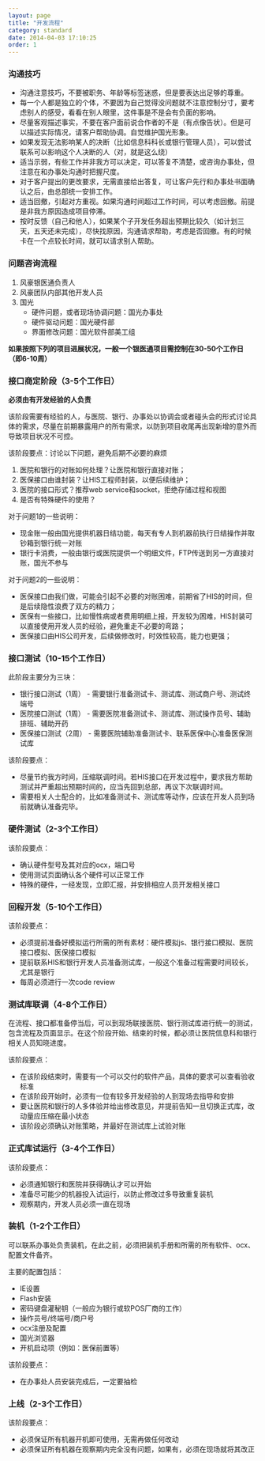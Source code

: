 ```yaml
---
layout: page
title: "开发流程"
category: standard
date: 2014-04-03 17:10:25
order: 1
---
```


### 沟通技巧

* 沟通注意技巧，不要被职务、年龄等标签迷惑，但是要表达出足够的尊重。
* 每一个人都是独立的个体，不要因为自己觉得没问题就不注意控制分寸，要考虑别人的感受，看看在别人眼里，这件事是不是会有负面的影响。
* 尽量客观描述事实，不要在客户面前说合作者的不是（有点像告状）。但是可以描述实际情况，请客户帮助协调。自觉维护国光形象。
* 如果发现无法影响某人的决断（比如信息科科长或银行管理人员），可以尝试联系可以影响这个人决断的人（对，就是这么绕）
* 适当示弱，有些工作并非我方可以决定，可以答复不清楚，或咨询办事处，但注意在和办事处沟通时把握尺度。
* 对于客户提出的更改要求，无需直接给出答复，可让客户先行和办事处书面确认之后，由总部统一安排工作。
* 适当回撤，引起对方重视。如果沟通时间超过工作时间，可以考虑回撤。前提是非我方原因造成项目停滞。
* 按时反馈（自己和他人），如果某个子开发任务超出预期比较久（如计划三天，五天还未完成），尽快找原因，沟通请求帮助，考虑是否回撤。有的时候卡在一个点较长时间，就可以请求别人帮助。

### 问题咨询流程

1. 风豪银医通负责人
2. 风豪团队内部其他开发人员
3. 国光
	* 硬件问题，或者现场协调问题：国光办事处
	* 硬件驱动问题：国光硬件部
	* 界面修改问题：国光软件部美工组


**如果按照下列的项目进展状况，一般一个银医通项目需控制在30-50个工作日（即6-10周）**

### 接口商定阶段（3-5个工作日）

**必须由有开发经验的人负责**

该阶段需要有经验的人，与医院、银行、办事处以协调会或者碰头会的形式讨论具体的需求，尽量在前期暴露用户的所有需求，以防到项目收尾再出现新增的意外而导致项目状况不可控。

该阶段要点：讨论以下问题，避免后期不必要的麻烦

1. 医院和银行的对账如何处理？让医院和银行直接对账；
2. 医保接口由谁封装？让HIS工程师封装，以便后续维护；
3. 医院的接口形式？推荐web service和socket，拒绝存储过程和视图
4. 是否有特殊硬件的使用？

对于问题1的一些说明：

* 现金账一般由国光提供机器日结功能，每天有专人到机器前执行日结操作并取钞箱到银行统一对账
* 银行卡消费，一般由银行或医院提供一个明细文件，FTP传送到另一方直接对账，国光不参与

对于问题2的一些说明：

* 医保接口由我们做，可能会引起不必要的对账困难，前期省了HIS的时间，但是后续隐性浪费了双方的精力；
* 医保有一些接口，比如慢性病或者费用明细上报，开发较为困难，HIS封装可以直接使用开发人员的经验，避免重走不必要的弯路；
* 医保接口由HIS公司开发，后续做修改时，时效性较高，能力也更强；

### 接口测试（10-15个工作日）

此阶段主要分为三块：

* 银行接口测试（1周） - 需要银行准备测试卡、测试库、测试商户号、测试终端号
* 医院接口测试（1周） - 需要医院准备测试卡、测试库、测试操作员号、辅助排班、辅助开药
* 医保接口测试（2周） - 需要医院辅助准备测试卡、联系医保中心准备医保测试库

该阶段要点：

* 尽量节约我方时间，压缩联调时间。若HIS接口在开发过程中，要求我方帮助测试并严重超出预期时间的，应当先回到总部，再议下次联调时间。
* 需要相关人士配合的，比如准备测试卡、测试库等动作，应该在开发人员到场前就确认准备完毕。

### 硬件测试（2-3个工作日）

该阶段要点：

* 确认硬件型号及其对应的ocx，端口号
* 使用测试页面确认各个硬件可以正常工作
* 特殊的硬件，一经发现，立即汇报，并安排相应人员开发相关接口

### 回程开发（5-10个工作日）

该阶段要点：

* 必须提前准备好模拟运行所需的所有素材：硬件模拟js、银行接口模拟、医院接口模拟、医保接口模拟
* 提前联系HIS和银行开发人员准备测试库，一般这个准备过程需要时间较长，尤其是银行
* 每周必须进行一次code review

### 测试库联调（4-8个工作日）

在流程、接口都准备停当后，可以到现场联接医院、银行测试库进行统一的测试，包含流程及页面显示。在这个阶段开始、结束的时候，都必须让医院信息科和银行相关人员知晓进度。

该阶段要点：

* 在该阶段结束时，需要有一个可以交付的软件产品，具体的要求可以查看验收标准
* 在该阶段开始时，必须有一位有较多开发经验的人到现场去指导和安排
* 要让医院和银行的人多体验并给出修改意见，并提前告知一旦切换正式库，改动量应压缩在最小状态
* 该阶段必须确认对账策略，并最好在测试库上试验对账

### 正式库试运行（3-4个工作日）

该阶段要点：

* 必须通知银行和医院并获得确认才可以开始
* 准备尽可能少的机器投入试运行，以防止修改过多导致重复装机
* 观察期内，开发人员必须一直在现场

### 装机（1-2个工作日）

可以联系办事处负责装机，在此之前，必须把装机手册和所需的所有软件、ocx、配置文件备齐。

主要的配置包括：

* IE设置
* Flash安装
* 密码键盘灌秘钥（一般应为银行或软POS厂商的工作）
* 操作员号/终端号/商户号
* ocx注册及配置
* 国光浏览器
* 开机启动项（例如：医保前置等）

该阶段要点：

* 在办事处人员安装完成后，一定要抽检

### 上线（2-3个工作日）

该阶段要点：

* 必须保证所有机器开机即可使用，无需再做任何改动
* 必须保证所有机器在观察期内完全没有问题，如果有，必须在现场就将其改正